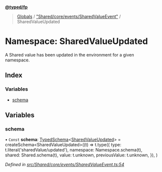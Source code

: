 **[@typed/fp](../README.md)**

> [Globals](../globals.md) / ["Shared/core/events/SharedValueEvent"](_shared_core_events_sharedvalueevent_.md) / SharedValueUpdated

# Namespace: SharedValueUpdated

A Shared value has been updated in the environment for a given namespace.

## Index

### Variables

* [schema](_shared_core_events_sharedvalueevent_.sharedvalueupdated.md#schema)

## Variables

### schema

• `Const` **schema**: [TypedSchema](../interfaces/_io_typedschema_.typedschema.md)\<[SharedValueUpdated](_shared_core_events_sharedvalueevent_.sharedvalueupdated.md)> = createSchema\<SharedValueUpdated>((t) => t.type({ type: t.literal('sharedValue/updated'), namespace: Namespace.schema(t), shared: Shared.schema(t), value: t.unknown, previousValue: t.unknown, }), )

*Defined in [src/Shared/core/events/SharedValueEvent.ts:54](https://github.com/TylorS/typed-fp/blob/6ccb290/src/Shared/core/events/SharedValueEvent.ts#L54)*
